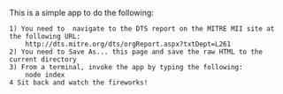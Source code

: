 This is a simple app to do the following:

	1) You need to  navigate to the DTS report on the MITRE MII site at the following URL:
		http://dts.mitre.org/dts/orgReport.aspx?txtDept=L261
	2) You need to Save As... this page and save the raw HTML to the current directory
	3) From a terminal, invoke the app by typing the following:
		node index
	4 Sit back and watch the fireworks!

